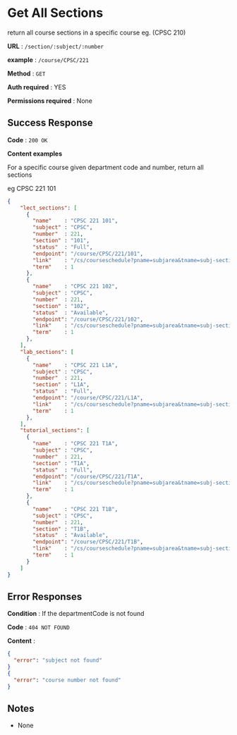# Get All Sections

return all course sections in a specific course eg. (CPSC 210)

**URL** : `/section/:subject/:number`

**example** : `/course/CPSC/221`

**Method** : `GET`

**Auth required** : YES

**Permissions required** : None

## Success Response

**Code** : `200 OK`

**Content examples**

For a specific course given department code and number, return all sections

eg CPSC 221 101

```json
{
    "lect_sections": [
      {
        "name"    : "CPSC 221 101",
        "subject" : "CPSC",
        "number"  : 221,
        "section" : "101", 
        "status"  : "Full", 
        "endpoint": "/course/CPSC/221/101",
        "link"    : "/cs/courseschedule?pname=subjarea&tname=subj-section&dept=CPSC&course=221&section=101",
        "term"    : 1
      }, 
      {
        "name"    : "CPSC 221 102",
        "subject" : "CPSC",
        "number"  : 221,
        "section" : "102", 
        "status"  : "Available", 
        "endpoint": "/course/CPSC/221/102",
        "link"    : "/cs/courseschedule?pname=subjarea&tname=subj-section&dept=CPSC&course=221&section=102",
        "term"    : 1
      }, 
    ],
    "lab_sections": [
      {
        "name"    : "CPSC 221 L1A",
        "subject" : "CPSC",
        "number"  : 221,
        "section" : "L1A", 
        "status"  : "Full", 
        "endpoint": "/course/CPSC/221/L1A",
        "link"    : "/cs/courseschedule?pname=subjarea&tname=subj-section&dept=CPSC&course=221&section=L1A", 
        "term"    : 1
      },
    ],
    "tutorial_sections": [
      {
        "name"    : "CPSC 221 T1A",
        "subject" : "CPSC",
        "number"  : 221,
        "section" : "T1A", 
        "status"  : "Full", 
        "endpoint": "/course/CPSC/221/T1A",
        "link"    : "/cs/courseschedule?pname=subjarea&tname=subj-section&dept=CPSC&course=221&section=T1A",
        "term"    : 1
      }, 
      {
        "name"    : "CPSC 221 T1B",
        "subject" : "CPSC",
        "number"  : 221,
        "section" : "T1B", 
        "status"  : "Available", 
        "endpoint": "/course/CPSC/221/T1B",
        "link"    : "/cs/courseschedule?pname=subjarea&tname=subj-section&dept=CPSC&course=221&section=T1B",
        "term"    : 1
      }
    ]
}
```

## Error Responses

**Condition** : If the departmentCode is not found

**Code** : `404 NOT FOUND`

**Content** :
```json
{
  "error": "subject not found"
}
{
  "error": "course number not found"
}
```

## Notes

* None